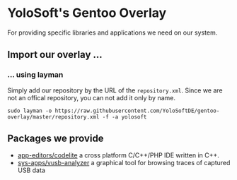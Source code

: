 # YoloSoft's Gentoo Overlay

For providing specific libraries and applications we need on our system.


## Import our overlay ...

### ... using layman

Simply add our repository by the URL of the `repository.xml`. Since we are not an offical repository, you can not add it only by name.

```
sudo layman -o https://raw.githubusercontent.com/YoloSoftDE/gentoo-overlay/master/repository.xml -f -a yolosoft
```

## Packages we provide

* [app-editors/codelite](http://codelite.org/) a cross platform C/C++/PHP IDE written in C++.
* [sys-apps/vusb-analyzer](http://vusb-analyzer.sourceforge.net) a graphical tool for browsing traces of captured USB data
